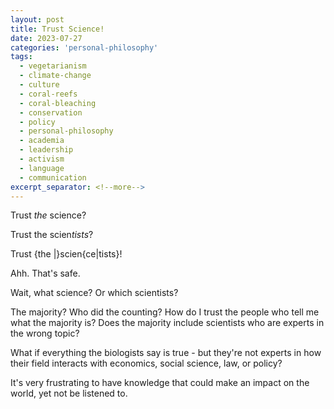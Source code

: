 ```yaml
---
layout: post
title: Trust Science!
date: 2023-07-27
categories: 'personal-philosophy'
tags:
  - vegetarianism
  - climate-change
  - culture
  - coral-reefs
  - coral-bleaching
  - conservation
  - policy
  - personal-philosophy
  - academia
  - leadership
  - activism
  - language
  - communication
excerpt_separator: <!--more-->
---
```


Trust *the* science?

Trust the scien*tists*?

Trust {the |}scien{ce|tists}!

Ahh. That's safe.

Wait, what science? Or which scientists? 

The majority? Who did the counting? How do I trust the people who tell me what the majority is? Does the majority include scientists who are experts in the wrong topic?

What if everything the biologists say is true - but they're not experts in how their field interacts with economics, social science, law, or policy?

It's very frustrating to have knowledge that could make an impact on the world, yet not be listened to. 
